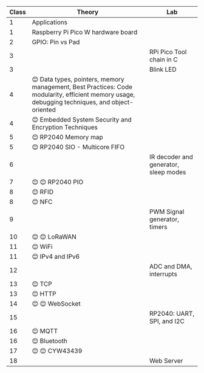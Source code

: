 
| Class | Theory                                               | Lab                                      |
|-------|------------------------------------------------------|------------------------------------------|
| 1     | Applications                                        |                                          |
| 1     | Raspberry Pi Pico W hardware board                           |                                          |
| 2     | GPIO: Pin vs Pad                                     |                                          |
| 3     |                                                    | RPi Pico Tool chain in C                |
| 3     |                                                    | Blink LED                               |
| 4     | 😊 Data types, pointers, memory management, Best Practices: Code modularity, efficient memory usage, debugging techniques, and object-oriented | |
| 4     | 😊 Embedded System Security and Encryption Techniques |                                          |
| 5     | 😊 RP2040 Memory map                                   |                                          |
| 5     | 😊 RP2040 SIO - Multicore FIFO                       |                                          |
| 6     |                                                    | IR decoder and generator, sleep modes        |
| 7     | 😊 😊 RP2040 PIO                                         |                                          |
| 8     | 😊 RFID                                              |                                          |
| 8     | 😊 NFC                                               |                                          |
| 9     |                                                    | PWM Signal generator, timers            |
| 10    | 😊 😊 LoRaWAN                                           |                                          |
| 11    | 😊 WiFi                                              |                                          |
| 11    | 😊 IPv4 and IPv6                                       |                                          |
| 12    |                                                    | ADC and DMA, interrupts                 |
| 13    | 😊 TCP                                               |                                          |
| 13    | 😊 HTTP                                              |                                          |
| 14    | 😊 😊 WebSocket                                         |                                          |
| 15    |                                                    | RP2040: UART, SPI, and I2C                   |
| 16    | 😊 MQTT                                              |                                          |
| 16    | 😊 Bluetooth                                         |                                          |
| 17    | 😊 😊 CYW43439                                          |                                          |
| 18    |                                                    | Web Server                              |
